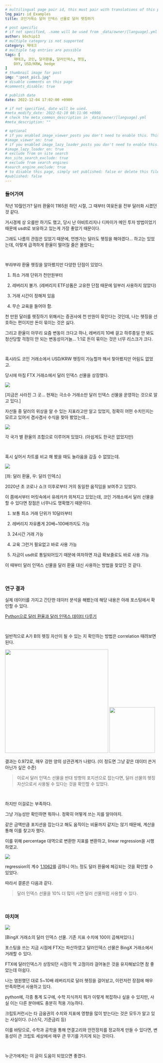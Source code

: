 ```yaml
---
# multilingual page pair id, this must pair with translations of this page. (This name must be unique)
lng_pair: id_Examples
title: 코인거래소 달러 인덱스 선물로 달러 헷징하기 

# post specific
# if not specified, .name will be used from _data/owner/[language].yml
author: bbchip13
# multiple category is not supported
category: 재테크
# multiple tag entries are possible
tags: [
    재테크, 코인, 달러환율, 달러인덱스, 헷징, 
    DXY, USD/KRW, hedge
]
# thumbnail image for post
img: ":post_pic1.jpg"
# disable comments on this page
#comments_disable: true

# publish date
date: 2022-12-04 17:02:00 +0900

# if not specified, date will be used.
#meta_modify_date: 2022-02-10 08:11:06 +0900
# check the meta_common_description in _data/owner/[language].yml
#meta_description: ""

# optional
# if you enabled image_viewer_posts you don't need to enable this. This is only if image_viewer_posts = false
#image_viewer_on: true
# if you enabled image_lazy_loader_posts you don't need to enable this. This is only if image_lazy_loader_posts = false
#image_lazy_loader_on: true
# exclude from on site search
#on_site_search_exclude: true
# exclude from search engines
#search_engine_exclude: true
# to disable this page, simply set published: false or delete this file
#published: false
---
```


### 들어가며

작년 10월인가? 달러 환율이 1165원 하던 시절, 그 때부터 여윳돈을 전부 달러화 시켰던 것 같다. 

거시경제 상 오를만 하기도 했고, 당시 난 아비트리지나 디파이가 메인 투자 방법이었기 때문에 usdt로 보유하고 있는게 가장 좋았기 때문이다.

그래도 나름의 관점은 있었기 때문에, 언젠가는 달러도 헷징을 해야겠다... 하고는 있었는데, 이렇게 급격하게 환율이 떨어질 줄은 몰랐다;;

<br>

부랴부랴 환율 헷징을 알아봤지만 다양한 단점이 있었다.

1. 최소 거래 단위가 천만원부터

2. 레버리지 불가. (레버리지 ETF상품은 고유한 단점 때문에 일부러 사용하지 않았다)

3. 거래 시간이 정해져 있음

4. 무슨 교육을 들어야 함.

천 만원 달러를 헷징하기 위해서는 증권사에 천 만원이 묶인다는 것인데, 나는 헷징을 선호하는 편이지만 돈이 묶이는 것은 싫다.

그리고 환율이 아무리 요즘 변동이 크다고 하나, 레버리지 10배 걸고 하루종일 안 봐도 청산당할 걱정이 안 되는 변동성이거늘... 1:1로 돈이 묶이는 것은 너무 리스크가 크다.

<br>

혹시라도 코인 거래소에서 USD/KRW 헷징이 가능할까 해서 찾아봤지만 어림도 없었고.

당시에 마침 FTX 거래소에서 달러 인덱스 선물을 상장했다.

![](../assets/img/posts/2022-12-04-use_dxy_instead_of_usdkrw/2022-12-04-22-35-54-image.png)

[지금은 사라진 그 곳... 현재는 극소수 거래소만 달러 인덱스 선물을 운영하는 것으로 알고 있다.]

자산들 중 달러의 위상을 알 수 있는 지표라고만 알고 있었지, 정확히 어떤 수치인지는 모르고 있어서 겸사겸사 수식을 찾아 봤었는데...

![](../assets/img/posts/2022-12-04-use_dxy_instead_of_usdkrw/2022-12-04-22-40-39-image.png)

각 국가 별 환율의 조합으로 이루어져 있었다. (아쉽게도 한국은 없었지만)

<br>

혹시 싶어서 차트를 비교 해 봤을 때도 놀라움을 감출 수 없었는데.

![](../assets/img/posts/2022-12-04-use_dxy_instead_of_usdkrw/2022-12-04-22-46-22-image.png)

[좌: 달러 환율, 우: 달러 인덱스]

2020년 초 코로나 쇼크 이후로부터 거의 동일한 움직임을 보여주고 있었다.

이 쯤에서부터 머릿속에서 유레카카 외쳐지고 있었는데, 코인 거래소에서 달러 선물을 할 수 있다면 장점은 너무나도 명확했기 때문이다.

1. 보통 최소 거래 단위가 10달러부터

2. 레버리지 자유롭게 20배~100배까지도 가능

3. 24시간 거래 가능

4. 교육 그런거 필요없고 바로 사용 가능

5. 자금이 usdt로 통일되어있기 때문에 여차하면 자급 확보줄로도 바로 사용 가능

이 때부터 달러 인덱스 선물을 달러 환율 대신 사용하는 방법을 찾았던 것 같다.

<br>

### 연구 결과

실제 데이터를 가지고 간단한 데이터 분석을 해봤는데 해당 내용은 아래 포스팅에서 확인할 수 있다.

[Python으로 달러 환율과 달러 인덱스 데이터 다루기](/posts/2022-12-02-usdkrw_dxy_coding)

<br>

일반적으로 A가 B의 헷징 자산이 될 수 있는 지 확인하는 방법은 correlation 때려보면 된다.

<img title="" src="../assets/img/posts/2022-12-04-use_dxy_instead_of_usdkrw/2022-12-05-01-58-47-image.png" alt="" width="340">  <img title="" src="../assets/img/posts/2022-12-02-usdkrw_dxy_coding/2022-12-02-22-09-53-image.png" alt="" width="150">

결과는 0.972로, 매우 강한 양의 상관관계가 나왔다. (이 정도면 그냥 같은 데이터 쓴거 아닌가 싶은 수준)

> 이로서 달러 인덱스 선물을 반대 방향의 포지션으로 잡는다면, 달러 선물의 헷징자산으로서 사용될 수 있다는 것을 확인할 수 있었다. 

<br>

하지만 이걸로는 부족하다.

그냥 가능성만 확인하면 뭐하나. 정확히 어떻게 쓰는 지를 알아야지.

같은 금액만큼 포지션을 잡는다고 해도 움직이는 비율까지 같지는 않기 때문에, 계산을 통해 이를 찾고자 했다.

이를 위해 percentage 대역으로 변환한 지표를 변환하고, linear regression을 시행하였고.

![](../assets/img/posts/2022-12-02-usdkrw_dxy_coding/2022-12-03-04-02-47-image.png)

regression의 계수 <u>1.1062</u>를 곱하니 어느 정도 달러 환율에 페깅되는 것을 확인할 수 있었다.

따라서 결론은 다음과 같다.

> 달러 인덱스 선물을 10% 더 많이 사면 달러 선물처럼 사용할 수 있다.

<br>

### 마치며

![](../assets/img/posts/2022-12-04-use_dxy_instead_of_usdkrw/2022-12-05-02-55-40-image.png)

[BingX 거래소의 달러 인덱스 선물. 기존 지표 수치에 100이 곱해져있다.]

포스팅을 쓰는 지금 시점에 FTX는 파산하였고 달러인덱스 선물은 BingX 거래소에서 거래할 수 있다.

FTX에 달러인덱스가 상장되던 시점이 딱 고점이라 걸어놓은 것을 유지해놨으면 참 좋았는데 아쉽다.

나는 염원했던 대로 5~10배 레버리지로 달러 헷징을 걸어놨고, 이런저런 장점에 매우 만족하면서 사용하고 있다.

python에, 각종 통계 도구에, 수학 지식까지 뭐가 이렇게 복잡하나 싶을 수 있지만, 사실 이는 다른 분야에도 충분히 적용 가능하다.

크립토커런시는 타 금융권의 수치와 지표에 영향을 많이 받는다는 것은 모두가 알고 있는 사실이다. (나스닥, 기준금리 등)

이를 바탕으로, 수학과 공학을 통해 연결고리와 안전장치를 정교하게 만들 수 있다면, 변동성이 큰 크립토 세상에서 매우 큰 무기를 가지게 되는 것이다.

<br>

누군가에게는 이 글이 도움이 되었으면 좋겠다.